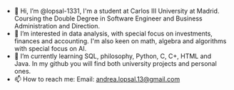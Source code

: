 - 👋 Hi, I’m @lopsal-1331, I'm a student at Carlos III University at Madrid. Coursing the Double Degree in Software Engineer and Business Administration and Direction.
- 👀 I’m interested in data analysis, with special focus on investments, finances and accounting. I'm also keen on math, algebra and algorithms with special focus on AI.
- 🌱 I’m currently learning SQL, philosophy, Python, C, C+, HTML and Java. In my github you will find both university projects and personal ones.
- 📫 How to reach me:
    Email: andrea.lopsal.13@gmail.com

<!---
lopsal-1331/lopsal-1331 is a ✨ special ✨ repository because its `README.md` (this file) appears on your GitHub profile.
You can click the Preview link to take a look at your changes.
--->
